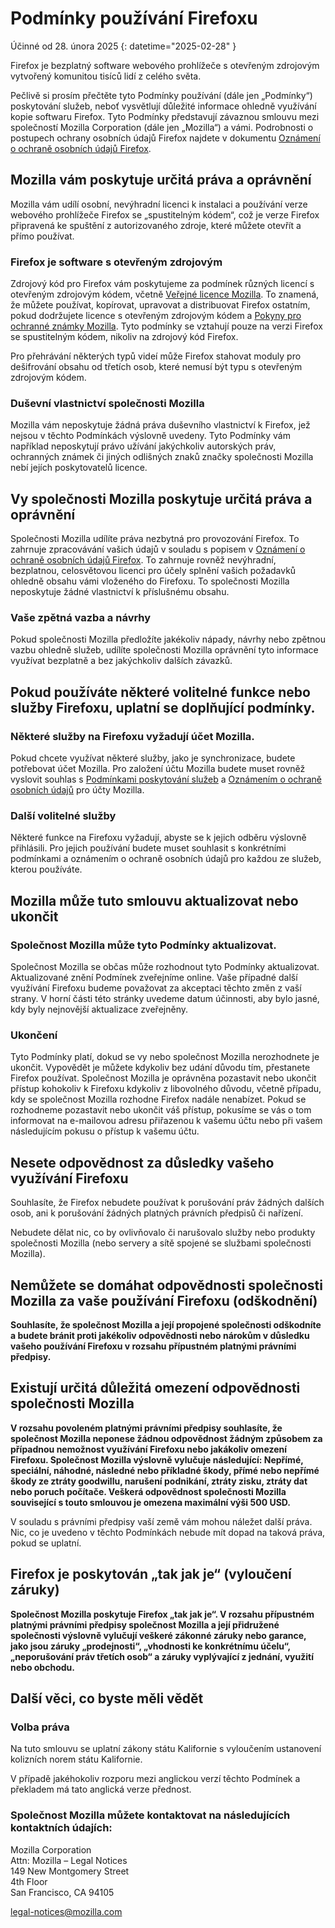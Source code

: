 ﻿# Podmínky používání Firefoxu

Účinné od 28. února 2025
{: datetime="2025-02-28" }

Firefox je bezplatný software webového prohlížeče s otevřeným zdrojovým vytvořený komunitou tisíců lidí z celého světa.

Pečlivě si prosím přečtěte tyto Podmínky používání (dále jen „Podmínky“) poskytování služeb, neboť vysvětlují důležité informace ohledně využívání kopie softwaru Firefox. Tyto Podmínky představují závaznou smlouvu mezi společností Mozilla Corporation (dále jen „Mozilla“) a vámi. Podrobnosti o postupech ochrany osobních údajů Firefox najdete v dokumentu [Oznámení o ochraně osobních údajů Firefox](https://www.mozilla.org/privacy/firefox/#notice).

## Mozilla vám poskytuje určitá práva a oprávnění

Mozilla vám udílí osobní, nevýhradní licenci k instalaci a používání verze webového prohlížeče Firefox se „spustitelným kódem“, což je verze Firefox připravená ke spuštění z autorizovaného zdroje, které můžete otevřít a přímo používat.

### Firefox je software s otevřeným zdrojovým

Zdrojový kód pro Firefox vám poskytujeme za podmínek různých licencí s otevřeným zdrojovým kódem, včetně [Veřejné licence Mozilla](https://www.mozilla.org/MPL/). To znamená, že můžete používat, kopírovat, upravovat a distribuovat Firefox ostatním, pokud dodržujete licence s otevřeným zdrojovým kódem a [Pokyny pro ochranné známky Mozilla](https://www.mozilla.org/foundation/trademarks/policy/). Tyto podmínky se vztahují pouze na verzi Firefox se spustitelným kódem, nikoliv na zdrojový kód Firefox.

Pro přehrávání některých typů videí může Firefox stahovat moduly pro dešifrování obsahu od třetích osob, které nemusí být typu s otevřeným zdrojovým kódem.

### Duševní vlastnictví společnosti Mozilla

Mozilla vám neposkytuje žádná práva duševního vlastnictví k Firefox, jež nejsou v těchto Podmínkách výslovně uvedeny. Tyto Podmínky vám například neposkytují právo užívání jakýchkoliv autorských práv, ochranných známek či jiných odlišných znaků značky společnosti Mozilla nebí jejích poskytovatelů licence.

## Vy společnosti Mozilla poskytuje určitá práva a oprávnění

Společnosti Mozilla udílíte práva nezbytná pro provozování Firefox. To zahrnuje zpracovávání vašich údajů v souladu s popisem v [Oznámení o ochraně osobních údajů Firefox](https://www.mozilla.org/privacy/firefox/#notice). To zahrnuje rovněž nevýhradní, bezplatnou, celosvětovou licenci pro účely splnění vašich požadavků ohledně obsahu vámi vloženého do Firefoxu. To společnosti Mozilla neposkytuje žádné vlastnictví k příslušnému obsahu.

### Vaše zpětná vazba a návrhy

Pokud společnosti Mozilla předložíte jakékoliv nápady, návrhy nebo zpětnou vazbu ohledně služeb, udílíte společnosti Mozilla oprávnění tyto informace využívat bezplatně a bez jakýchkoliv dalších závazků.

## Pokud používáte některé volitelné funkce nebo služby Firefoxu, uplatní se doplňující podmínky.

### Některé služby na Firefoxu vyžadují účet Mozilla.

Pokud chcete využívat některé služby, jako je synchronizace, budete potřebovat účet Mozilla. Pro založení účtu Mozilla budete muset rovněž vyslovit souhlas s [Podmínkami poskytování služeb](https://www.mozilla.org/about/legal/terms/services/) a [Oznámením o ochraně osobních údajů](https://www.mozilla.org/privacy/mozilla-accounts/) pro účty Mozilla.

### Další volitelné služby

Některé funkce na Firefoxu vyžadují, abyste se k jejich odběru výslovně přihlásili. Pro jejich používání budete muset souhlasit s konkrétními podmínkami a oznámením o ochraně osobních údajů pro každou ze služeb, kterou používáte.

## Mozilla může tuto smlouvu aktualizovat nebo ukončit

### Společnost Mozilla může tyto Podmínky aktualizovat.

Společnost Mozilla se občas může rozhodnout tyto Podmínky aktualizovat. Aktualizované znění Podmínek zveřejníme online. Vaše případné další využívání Firefoxu budeme považovat za akceptaci těchto změn z vaší strany. V horní části této stránky uvedeme datum účinnosti, aby bylo jasné, kdy byly nejnovější aktualizace zveřejněny.

### Ukončení

Tyto Podmínky platí, dokud se vy nebo společnost Mozilla nerozhodnete je ukončit. Vypovědět je můžete kdykoliv bez udání důvodu tím, přestanete Firefox používat. Společnost Mozilla je oprávněna pozastavit nebo ukončit přístup kohokoliv k Firefoxu kdykoliv z libovolného důvodu, včetně případu, kdy se společnost Mozilla rozhodne Firefox nadále nenabízet. Pokud se rozhodneme pozastavit nebo ukončit váš přístup, pokusíme se vás o tom informovat na e-mailovou adresu přiřazenou k vašemu účtu nebo při vašem následujícím pokusu o přístup k vašemu účtu.

## Nesete odpovědnost za důsledky vašeho využívání Firefoxu

Souhlasíte, že Firefox nebudete používat k porušování práv žádných dalších osob, ani k porušování žádných platných právních předpisů či nařízení.

Nebudete dělat nic, co by ovlivňovalo či narušovalo služby nebo produkty společnosti Mozilla (nebo servery a sítě spojené se službami společnosti Mozilla).

## Nemůžete se domáhat odpovědnosti společnosti Mozilla za vaše používání Firefoxu (odškodnění)

**Souhlasíte, že společnost Mozilla a její propojené společnosti odškodníte a budete bránit proti jakékoliv odpovědnosti nebo nárokům v důsledku vašeho používání Firefoxu v rozsahu přípustném platnými právními předpisy.**

## Existují určitá důležitá omezení odpovědnosti společnosti Mozilla

**V rozsahu povoleném platnými právními předpisy souhlasíte, že společnost Mozilla neponese žádnou odpovědnost žádným způsobem za případnou nemožnost využívání Firefoxu nebo jakákoliv omezení Firefoxu. Společnost Mozilla výslovně vylučuje následující: Nepřímé, speciální, náhodné, následné nebo příkladné škody, přímé nebo nepřímé škody ze ztráty goodwillu, narušení podnikání, ztráty zisku, ztráty dat nebo poruch počítače. Veškerá odpovědnost společnosti Mozilla související s touto smlouvou je omezena maximální výši 500 USD.**

V souladu s právními předpisy vaší země vám mohou náležet další práva. Nic, co je uvedeno v těchto Podmínkách nebude mít dopad na taková práva, pokud se uplatní.

## Firefox je poskytován „tak jak je“ (vyloučení záruky)

**Společnost Mozilla poskytuje Firefox „tak jak je“. V rozsahu přípustném platnými právními předpisy společnost Mozilla a její přidružené společnosti výslovně vylučují veškeré zákonné záruky nebo garance, jako jsou záruky „prodejnosti“, „vhodnosti ke konkrétnímu účelu“, „neporušování práv třetích osob“ a záruky vyplývající z jednání, využití nebo obchodu.**

## Další věci, co byste měli vědět

### Volba práva

Na tuto smlouvu se uplatní zákony státu Kalifornie s vyloučením ustanovení kolizních norem státu Kalifornie.

V případě jakéhokoliv rozporu mezi anglickou verzí těchto Podmínek a překladem má tato anglická verze přednost.

### Společnost Mozilla můžete kontaktovat na následujících kontaktních údajích:

Mozilla Corporation <br>
Attn: Mozilla – Legal Notices <br>
149 New Montgomery Street <br>
4th Floor <br>
San Francisco, CA 94105

legal-notices@mozilla.com
